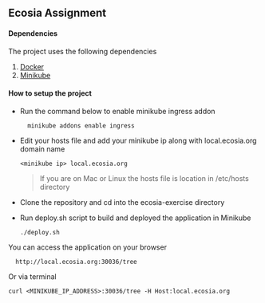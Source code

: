 
## Ecosia Assignment

#### Dependencies
The project uses the following dependencies
1. [Docker](https://www.docker.com/)
2. [Minikube](https://minikube.sigs.k8s.io/docs/)


#### How to setup the project
- Run the command below to enable minikube ingress addon
   ```
     minikube addons enable ingress
    ```
 - Edit your hosts file and add your minikube ip along with local.ecosia.org domain name
   ```
   <minikube ip> local.ecosia.org
   ```

   > If you are on Mac or Linux the hosts file is location in /etc/hosts directory

- Clone the repository and cd into the ecosia-exercise directory
- Run deploy.sh script to build and deployed the application in Minikube
	```
	./deploy.sh
	```
You can access the application on  your browser 
```
  http://local.ecosia.org:30036/tree
```
   Or via terminal
   ```
   curl <MINIKUBE_IP_ADDRESS>:30036/tree -H Host:local.ecosia.org
  ```